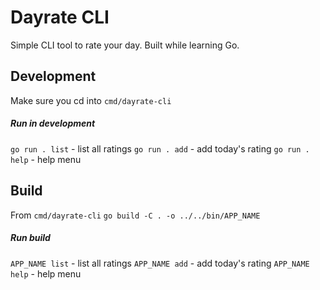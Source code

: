 # Dayrate CLI
Simple CLI tool to rate your day. Built while learning Go.

## Development
Make sure you cd into `cmd/dayrate-cli`

##### Run in development
`go run . list` - list all ratings
`go run . add` - add today's rating
`go run . help` - help menu

## Build
From `cmd/dayrate-cli`
`go build -C . -o ../../bin/APP_NAME`

##### Run build
`APP_NAME list` - list all ratings
`APP_NAME add` - add today's rating
`APP_NAME help` - help menu
